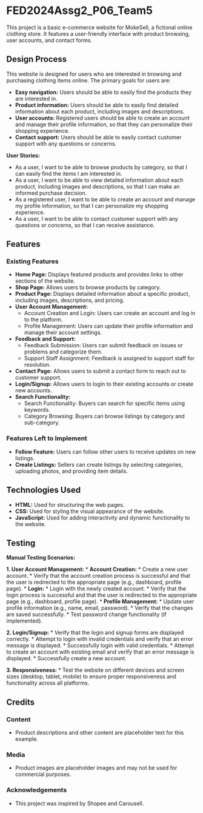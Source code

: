 # FED2024Assg2_P06_Team5

This project is a basic e-commerce website for MokeSell, a fictional online clothing store. It features a user-friendly interface with product browsing, user accounts, and contact forms.

## Design Process

This website is designed for users who are interested in browsing and purchasing clothing items online. The primary goals for users are:

- **Easy navigation:** Users should be able to easily find the products they are interested in.
- **Product information:** Users should be able to easily find detailed information about each product, including images and descriptions.
- **User accounts:** Registered users should be able to create an account and manage their profile information, so that they can personalize their shopping experience.
- **Contact support:** Users should be able to easily contact customer support with any questions or concerns.

**User Stories:**

- As a user, I want to be able to browse products by category, so that I can easily find the items I am interested in.
- As a user, I want to be able to view detailed information about each product, including images and descriptions, so that I can make an informed purchase decision.
- As a registered user, I want to be able to create an account and manage my profile information, so that I can personalize my shopping experience.
- As a user, I want to be able to contact customer support with any questions or concerns, so that I can receive assistance.

## Features

### Existing Features

- **Home Page:** Displays featured products and provides links to other sections of the website.
- **Shop Page:** Allows users to browse products by category.
- **Product Page:** Displays detailed information about a specific product, including images, descriptions, and pricing. 
- **User Account Management:**
    - Account Creation and Login: Users can create an account and log in to the platform.
    - Profile Management: Users can update their profile information and manage their account settings.
- **Feedback and Support:**
    - Feedback Submission: Users can submit feedback on issues or problems and categorize them. 
    - Support Staff Assignment: Feedback is assigned to support staff for resolution.
- **Contact Page:** Allows users to submit a contact form to reach out to customer support.
- **Login/Signup:** Allows users to login to their existing accounts or create new accounts.
- **Search Functionality:** 
    - Search Functionality: Buyers can search for specific items using keywords. 
    - Category Browsing: Buyers can browse listings by category and sub-category. 

### Features Left to Implement

- **Follow Feature:** Users can follow other users to receive updates on new listings.
- **Create Listings:** Sellers can create listings by selecting categories, uploading photos, and providing item details.

## Technologies Used

- **HTML:** Used for structuring the web pages.
- **CSS:** Used for styling the visual appearance of the website.
- **JavaScript:** Used for adding interactivity and dynamic functionality to the website.

## Testing

**Manual Testing Scenarios:**

**1. User Account Management:**
    * **Account Creation:**
        * Create a new user account.
        * Verify that the account creation process is successful and that the user is redirected to the appropriate page (e.g., dashboard, profile page).
    * **Login:**
        * Login with the newly created account.
        * Verify that the login process is successful and that the user is redirected to the appropriate page (e.g., dashboard, profile page).
    * **Profile Management:**
        * Update user profile information (e.g., name, email, password).
        * Verify that the changes are saved successfully.
        * Test password change functionality (if implemented).

**2. Login/Signup:**
    * Verify that the login and signup forms are displayed correctly.
    * Attempt to login with invalid credentials and verify that an error message is displayed.
    * Successfully login with valid credentials.
    * Attempt to create an account with existing email and verify that an error message is displayed.
    * Successfully create a new account.

**3. Responsiveness:**
    * Test the website on different devices and screen sizes (desktop, tablet, mobile) to ensure proper responsiveness and functionality across all platforms.

## Credits

### Content
- Product descriptions and other content are placeholder text for this example.

### Media
- Product images are placeholder images and may not be used for commercial purposes.

### Acknowledgements
- This project was inspired by Shopee and Carousell.
